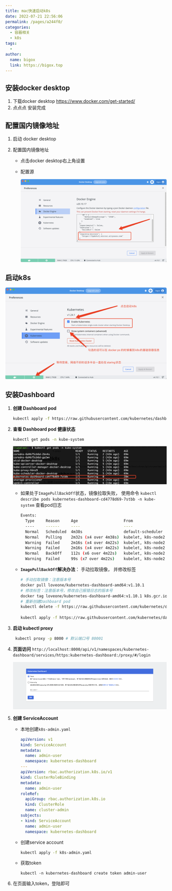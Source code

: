 ```yaml
---
title: mac快速启动k8s
date: 2022-07-21 22:56:06
permalink: /pages/a244f0/
categories:
  - 容器相关
  - k8s
tags:
  - 
author: 
  name: bigox
  link: https://bigox.top
---
```

## 安装docker desktop

1. 下载docker desktop https://www.docker.com/get-started/
2. 点点点 安装完成

## 配置国内镜像地址

1. 启动 docker desktop

2. 配置国内镜像地址

   - 点击docker desktop右上角设置

   - 配置源

     ![image-20220721223535649](https://raw.githubusercontent.com/daniuEvan/pictrues/main/Typora/20220721223535.png)

## 启动k8s

![image-20220721223741796](https://raw.githubusercontent.com/daniuEvan/pictrues/main/Typora/20220721223741.png)

## 安装Dashboard

1. **创建 Dashboard  pod**

   ```bash
   kubectl apply -f https://raw.githubusercontent.com/kubernetes/dashboard/v1.10.1/src/deploy/recommended/kubernetes-dashboard.yaml
   ```

2. **查看 Dashboard  pod 健康状态**

   ```bash
   kubectl get pods -n kube-system
   ```

   ![image-20220721224109349](https://raw.githubusercontent.com/daniuEvan/pictrues/main/Typora/20220721224109.png)

   - 如果处于`ImagePullBackOff`状态，镜像拉取失败， 使用命令  `kubectl describe pods kubernetes-dashboard-cd4778d69-7stbb -n kube-system` 查看pod日志

     ```bash
     Events:
       Type     Reason     Age                    From                Message
       ----     ------     ----                   ----                -------
       Normal   Scheduled  4m38s                  default-scheduler   Successfully assigned kube-system/kubernetes-dashboard-975499656-krwl7 to k8s-node2
       Normal   Pulling    2m32s (x4 over 4m38s)  kubelet, k8s-node2  Pulling image "k8s.gcr.io/kubernetes-dashboard-amd64:v1.10.1"
       Warning  Failed     2m16s (x4 over 4m22s)  kubelet, k8s-node2  Failed to pull image "k8s.gcr.io/kubernetes-dashboard-amd64:v1.10.1": rpc error: code = Unknown desc = Error response from daemon: Get https://k8s.gcr.io/v2/: net/http: request canceled while waiting for connection (Client.Timeout exceeded while awaiting headers)
       Warning  Failed     2m16s (x4 over 4m22s)  kubelet, k8s-node2  Error: ErrImagePull
       Normal   BackOff    112s (x6 over 4m22s)   kubelet, k8s-node2  Back-off pulling image "k8s.gcr.io/kubernetes-dashboard-amd64:v1.10.1"
       Warning  Failed     99s (x7 over 4m22s)    kubelet, k8s-node2  Error: ImagePullBackOff
     
     ```

   - **`ImagePullBackOff`解决办法**： 手动拉取镜像， 并修改标签

     ```bash
     # 手动拉取镜像：注意版本号
     docker pull loveone/kubernetes-dashboard-amd64:v1.10.1
     # 修改标签：注意版本号，修改自己报错日志的版本号
     docker tag loveone/kubernetes-dashboard-amd64:v1.10.1 k8s.gcr.io/kubernetes-dashboard-amd64:v1.10.1
     # 重新创建Dashboard pod
     kubectl delete -f https://raw.githubusercontent.com/kubernetes/dashboard/v1.10.1/src/deploy/recommended/kubernetes-dashboard.yaml
     
     kubectl apply -f https://raw.githubusercontent.com/kubernetes/dashboard/v1.10.1/src/deploy/recommended/kubernetes-dashboard.yaml
     ```

     

3. **启动 kubectl proxy**

   ```bash
    kubectl proxy -p 8000 # 默认端口号 80001 
   ```

4. **页面访问** `http://localhost:8000/api/v1/namespaces/kubernetes-dashboard/services/https:kubernetes-dashboard:/proxy/#/login`

   ![image-20220721225106069](https://raw.githubusercontent.com/daniuEvan/pictrues/main/Typora/20220721225106.png)

5. **创建 ServiceAccount**

   - 本地创建`k8s-admin.yaml`

     ```yaml
     apiVersion: v1
     kind: ServiceAccount
     metadata:
       name: admin-user
       namespace: kubernetes-dashboard
     ---
     apiVersion: rbac.authorization.k8s.io/v1
     kind: ClusterRoleBinding
     metadata:
       name: admin-user
     roleRef:
       apiGroup: rbac.authorization.k8s.io
       kind: ClusterRole
       name: cluster-admin
     subjects:
     - kind: ServiceAccount
       name: admin-user
       namespace: kubernetes-dashboard
     ```

   - 创建service account

     ```bash
     kubectl apply -f k8s-admin.yaml
     ```

   - 获取token

     ```
     kubectl -n kubernetes-dashboard create token admin-user
     ```

6. 在页面输入token，登陆即可

   

